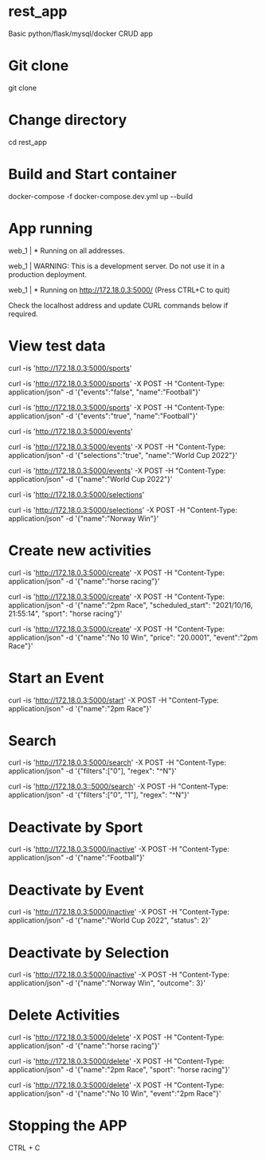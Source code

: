# rest_app
 Basic python/flask/mysql/docker CRUD app
# Git clone

git clone 

# Change directory

cd rest_app

# Build and Start container

docker-compose -f docker-compose.dev.yml up --build

# App running

web_1      |  * Running on all addresses.

web_1      |    WARNING: This is a development server. Do not use it in a production deployment.

web_1      |  * Running on http://172.18.0.3:5000/ (Press CTRL+C to quit)

Check the localhost address and update CURL commands below if required.

# View test data

curl -is 'http://172.18.0.3:5000/sports'

curl -is 'http://172.18.0.3:5000/sports' -X POST -H "Content-Type: application/json" -d '{"events":"false", "name":"Football"}'

curl -is 'http://172.18.0.3:5000/sports' -X POST -H "Content-Type: application/json" -d '{"events":"true", "name":"Football"}'

curl -is 'http://172.18.0.3:5000/events'

curl -is 'http://172.18.0.3:5000/events' -X POST -H "Content-Type: application/json" -d '{"selections":"true", "name":"World Cup 2022"}'

curl -is 'http://172.18.0.3:5000/events' -X POST -H "Content-Type: application/json" -d '{"name":"World Cup 2022"}'

curl -is 'http://172.18.0.3:5000/selections'

curl -is 'http://172.18.0.3:5000/selections' -X POST -H "Content-Type: application/json" -d '{"name":"Norway Win"}'

# Create new activities

curl -is 'http://172.18.0.3:5000/create' -X POST -H "Content-Type: application/json" -d '{"name":"horse racing"}'

curl -is 'http://172.18.0.3:5000/create' -X POST -H "Content-Type: application/json" -d '{"name":"2pm Race", "scheduled_start": "2021/10/16, 21:55:14", "sport": "horse racing"}'

curl -is 'http://172.18.0.3:5000/create' -X POST -H "Content-Type: application/json" -d '{"name":"No 10 Win", "price": "20.0001", "event":"2pm Race"}'

# Start an Event

curl -is 'http://172.18.0.3:5000/start' -X POST -H "Content-Type: application/json" -d '{"name":"2pm Race"}'

# Search

curl -is 'http://172.18.0.3:5000/search' -X POST -H "Content-Type: application/json" -d '{"filters":["0"], "regex": "^N"}'

curl -is 'http://172.18.0.3::5000/search' -X POST -H "Content-Type: application/json" -d '{"filters":["0", "1"], "regex": "^N"}'

# Deactivate by Sport

curl -is 'http://172.18.0.3:5000/inactive' -X POST -H "Content-Type: application/json" -d '{"name":"Football"}'

# Deactivate by Event
curl -is 'http://172.18.0.3:5000/inactive' -X POST -H "Content-Type: application/json" -d '{"name":"World Cup 2022", "status": 2}'

# Deactivate by Selection

curl -is 'http://172.18.0.3:5000/inactive' -X POST -H "Content-Type: application/json" -d '{"name":"Norway Win", "outcome": 3}'

# Delete Activities

curl -is 'http://172.18.0.3:5000/delete' -X POST -H "Content-Type: application/json" -d '{"name":"horse racing"}'

curl -is 'http://172.18.0.3:5000/delete' -X POST -H "Content-Type: application/json" -d '{"name":"2pm Race", "sport": "horse racing"}'

curl -is 'http://172.18.0.3:5000/delete' -X POST -H "Content-Type: application/json" -d '{"name":"No 10 Win", "event":"2pm Race"}'

# Stopping the APP

CTRL + C
